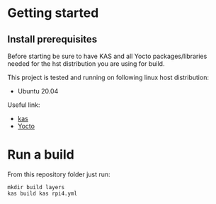 # Getting started

## Install prerequisites
Before starting be sure to have KAS and all Yocto packages/libraries needed for the hst distribution you are using for build.

This project is tested and running on following linux host distribution:
* Ubuntu 20.04

Useful link:
* [kas](https://kas.readthedocs.io/en/latest/userguide.html)
* [Yocto](https://docs.yoctoproject.org/4.0.15/ref-manual/system-requirements.html)

# Run a build
From this repository folder just run:
```
mkdir build layers
kas build kas rpi4.yml
```
